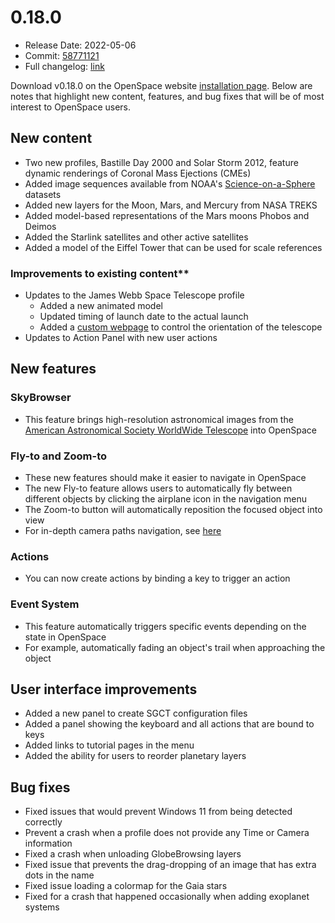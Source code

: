 # 0.18.0
  - Release Date: 2022-05-06
  - Commit: [58771121](https://github.com/OpenSpace/OpenSpace/commit/5877112103cdcb894695c214c21c15d2625fbe0b)
  - Full changelog: [link](https://github.com/OpenSpace/OpenSpace/releases/tag/releases%2Fv0.18.0)

Download v0.18.0 on the OpenSpace website [installation page](https://openspaceproject.com/version-0180). Below are notes that highlight new content, features, and bug fixes that will be of most interest to OpenSpace users.


## New content
  - Two new profiles, Bastille Day 2000 and Solar Storm 2012, feature dynamic renderings of Coronal Mass Ejections (CMEs)
  - Added image sequences available from NOAA's [Science-on-a-Sphere](https://sos.noaa.gov/catalog/datasets/) datasets
  - Added new layers for the Moon, Mars, and Mercury from NASA TREKS
  - Added model-based representations of the Mars moons Phobos and Deimos
  - Added the Starlink satellites and other active satellites
  - Added a model of the Eiffel Tower that can be used for scale references

### Improvements to existing content**
  - Updates to the James Webb Space Telescope profile
    - Added a new animated model
    - Updated timing of launch date to the actual launch
    - Added a [custom webpage](http://ui.openspaceproject.com/jwst_scripts/index.html) to control the orientation of the telescope
  - Updates to Action Panel with new user actions


## New features
### SkyBrowser
  - This feature brings high-resolution astronomical images from the [American Astronomical Society WorldWide Telescope](https://worldwidetelescope.org/) into OpenSpace

### Fly-to and Zoom-to
  - These new features should make it easier to navigate in OpenSpace
  - The new Fly-to feature allows users to automatically fly between different objects by clicking the airplane icon in the navigation menu
  - The Zoom-to button will automatically reposition the focused object into view
  - For in-depth camera paths navigation, see [here](/manual/navigation/camera-paths)

### Actions
  - You can now create actions by binding a key to trigger an action

### Event System
  - This feature automatically triggers specific events depending on the state in OpenSpace
  - For example, automatically fading an object's trail when approaching the object


## User interface improvements
  - Added a new panel to create SGCT configuration files
  - Added a panel showing the keyboard and all actions that are bound to keys
  - Added links to tutorial pages in the menu
  - Added the ability for users to reorder planetary layers


## Bug fixes
 - Fixed issues that would prevent Windows 11 from being detected correctly
 - Prevent a crash when a profile does not provide any Time or Camera information
 - Fixed a crash when unloading GlobeBrowsing layers
 - Fixed issue that prevents the drag-dropping of an image that has extra dots in the name
 - Fixed issue loading a colormap for the Gaia stars
 - Fixed for a crash that happened occasionally when adding exoplanet systems

